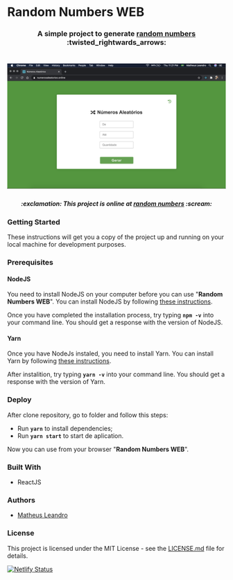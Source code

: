 # Random Numbers WEB

<h3 align="center">
  A simple project to generate <a href="https://www.numerosaleatorios.online/">random numbers</a> :twisted_rightwards_arrows:
</h3>

<h1 align="center">
  <img alt="Random Number Home" title="Random Number Home" src="https://raw.githubusercontent.com/matheusleandroo/random-numbers-web/master/src/assets/random-numbers-home.png" width="700px" />
</h1>

<h5 align="center">:exclamation: This project is online at <a href="https://www.numerosaleatorios.online/">random numbers</a> :scream:</h5>

<h3>Getting Started</h3>

These instructions will get you a copy of the project up and running on your local machine for development purposes.

<h3>Prerequisites</h3>

<h4>NodeJS</h4>

You need to install NodeJS on your computer before you can use "**Random Numbers WEB**". You can install NodeJS by following <a href="https://nodejs.org/en/download/package-manager/">these instructions</a>.

Once you have completed the installation process, try typing **```npm -v```** into your command line. You should get a response with the version of NodeJS.

<h4>Yarn</h4>

Once you have NodeJs instaled, you need to install Yarn. You can install Yarn by following <a href="https://yarnpkg.com/en/docs/getting-started">these instructions</a>.

After instalition, try typing **```yarn -v```** into your command line. You should get a response with the version of Yarn.

<h3>Deploy</h3>

After clone repository, go to folder and follow this steps:

- Run **`yarn`** to install dependencies;
- Run **`yarn start`** to start de aplication.

Now you can use from your browser "**Random Numbers WEB**".

<h3>Built With</h3>

<ul>
  <li>ReactJS</li>
</ul>

<h3>Authors</h3>

<ul>
  <li><a href="http://matheusleandro.com">Matheus Leandro</a></li>
</ul>

<h3>License</h3>

This project is licensed under the MIT License - see the <a href="https://github.com/matheusleandroo/random-numbers-web/blob/master/LICENSE">LICENSE.md</a> file for details.

[![Netlify Status](https://api.netlify.com/api/v1/badges/e5316618-55e9-4303-8f58-804ea88ee9b6/deploy-status)](https://app.netlify.com/sites/lucid-elion-872dde/deploys)

